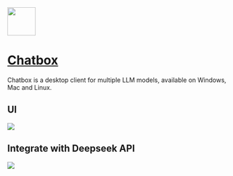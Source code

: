 <img src="https://github.com/deepseek-ai/awesome-deepseek-integration/assets/13600976/224d547a-6fbc-47c8-859f-aa14813e2b0f" width="64" height="auto" /> 

# [Chatbox](https://chatboxai.app/)

Chatbox is a desktop client for multiple LLM models, available on Windows, Mac and Linux.

## UI

<img src="https://github.com/deepseek-ai/awesome-deepseek-integration/assets/13600976/cf5ebfd6-1e4d-478f-81fa-8d68d25b7414" />

## Integrate with Deepseek API

<img src="https://github.com/deepseek-ai/awesome-deepseek-integration/assets/13600976/926a87dc-ba2c-4929-9310-c4f1a18c0ce3" />
